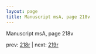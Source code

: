 ```yaml
---
layout: page
title: Manuscript msA, page 218v
---
```


Manuscript msA, page 218v

prev:  [218r](../218r) | next:  [219r](../219r)